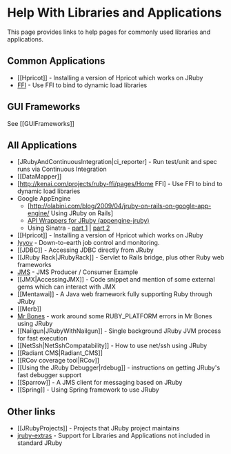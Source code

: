 Help With Libraries and Applications
====================================

This page provides links to help pages for commonly used libraries and applications.

Common Applications
-------------------
* [[Hpricot]] - Installing a version of Hpricot which works on JRuby
* [FFI](http://kenai.com/projects/ruby-ffi/pages/Home) - Use FFI to bind to dynamic load libraries

GUI Frameworks
--------------
See [[GUIFrameworks]]

All Applications
----------------
* [JRubyAndContinuousIntegration|ci_reporter] - Run test/unit and spec runs via Continuous Integration
* [[DataMapper]]
* [http://kenai.com/projects/ruby-ffi/pages/Home FFI] - Use FFI to bind to dynamic load libraries
* Google AppEngine
  * [http://olabini.com/blog/2009/04/jruby-on-rails-on-google-app-engine/ Using JRuby on Rails]
  * [API Wrappers for JRuby (appengine-jruby)](http://code.google.com/p/appengine-jruby)
  * Using Sinatra - [part 1](http://blog.bigcurl.de/2009/04/running-sinatra-apps-on-google.html) | [part 2](http://dev.massivebraingames.com/past/2009/4/15/writing_sinatra_apps_for_google)
* [[Hpricot]] - Installing a version of Hpricot which works on JRuby
* [Iyyov](http://github.com/dekellum/iyyov#readme) - Down-to-earth job control and monitoring. 
* [[JDBC]] - Accessing JDBC directly from JRuby
* [[JRuby Rack|JRubyRack]] - Servlet to Rails bridge, plus other Ruby web frameworks
* [JMS](http://blog.dberg.org/2008/07/jms-jruby-producer-and-consumer.html) - JMS Producer / Consumer Example
* [[JMX|AccessingJMX]] - Code snippet and mention of some external gems which can interact with JMX
* [[Mentawai]] - A Java web framework fully supporting Ruby through JRuby
* [[Merb]]
* [Mr Bones](http://epirsch.blogspot.com/2008/10/making-mr-bones-work-with-jruby.html) - work around some RUBY_PLATFORM errors in Mr Bones using JRuby
* [[Nailgun|JRubyWithNailgun]] - Single background JRuby JVM process for fast execution
* [[NetSsh|NetSshCompatability]] - How to use net/ssh using JRuby
* [[Radiant CMS|Radiant_CMS]]
* [[RCov coverage tool|RCov]]
* [[Using the JRuby Debugger|rdebug]] - instructions on getting JRuby's fast debugger support
* [[Sparrow]] - A JMS client for messaging based on JRuby
* [[Spring]] - Using Spring framework to use JRuby

Other links
-----------
* [[JRubyProjects]] - Projects that JRuby project maintains
* [jruby-extras](http://rubyforge.org/projects/jruby-extras) - Support for Libraries and Applications not included in standard JRuby
